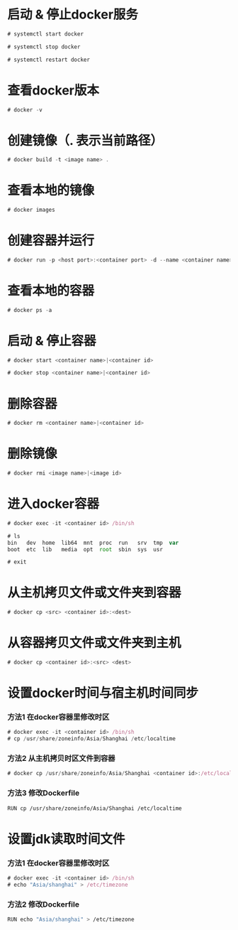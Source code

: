 # 启动 & 停止docker服务
``` javascript
# systemctl start docker

# systemctl stop docker

# systemctl restart docker
```

# 查看docker版本
``` javascript
# docker -v
```

# 创建镜像（. 表示当前路径）
``` javascript
# docker build -t <image name> .
```

# 查看本地的镜像
``` javascript
# docker images
```

# 创建容器并运行
``` javascript
# docker run -p <host port>:<container port> -d --name <container name> <image name>
```

# 查看本地的容器
``` javascript
# docker ps -a
```

# 启动 & 停止容器
``` javascript
# docker start <container name>|<container id>

# docker stop <container name>|<container id>
```

# 删除容器
``` javascript
# docker rm <container name>|<container id>
```

# 删除镜像
``` javascript
# docker rmi <image name>|<image id>
```

# 进入docker容器
``` javascript
# docker exec -it <container id> /bin/sh

# ls
bin   dev  home  lib64	mnt  proc  run	 srv  tmp  var
boot  etc  lib	 media	opt  root  sbin  sys  usr

# exit
```

# 从主机拷贝文件或文件夹到容器
``` javascript
# docker cp <src> <container id>:<dest>
```

# 从容器拷贝文件或文件夹到主机
``` javascript
# docker cp <container id>:<src> <dest>
```

# 设置docker时间与宿主机时间同步
### 方法1 在docker容器里修改时区
``` javascript
# docker exec -it <container id> /bin/sh
# cp /usr/share/zoneinfo/Asia/Shanghai /etc/localtime
```
### 方法2 从主机拷贝时区文件到容器
``` javascript
# docker cp /usr/share/zoneinfo/Asia/Shanghai <container id>:/etc/localtime
```
### 方法3 修改Dockerfile
``` bash
RUN cp /usr/share/zoneinfo/Asia/Shanghai /etc/localtime
```

# 设置jdk读取时间文件
### 方法1 在docker容器里修改时区
``` javascript
# docker exec -it <container id> /bin/sh
# echo "Asia/shanghai" > /etc/timezone
```

### 方法2 修改Dockerfile
``` bash
RUN echo "Asia/shanghai" > /etc/timezone
```
